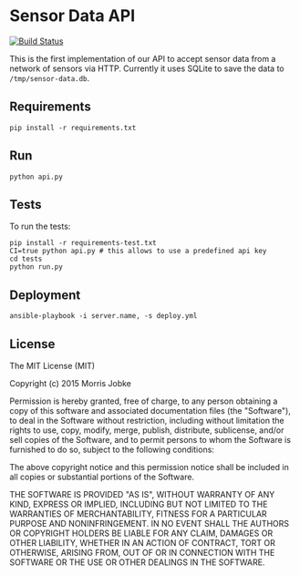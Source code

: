 # Sensor Data API

[![Build Status](https://travis-ci.org/CodeforChemnitz/SensorAPI.svg?branch=master)](https://travis-ci.org/CodeforChemnitz/SensorAPI)

This is the first implementation of our API to accept sensor data from a
network of sensors via HTTP. Currently it uses SQLite to save the data
to `/tmp/sensor-data.db`.

## Requirements

    pip install -r requirements.txt

## Run

    python api.py

## Tests

To run the tests:

    pip install -r requirements-test.txt
    CI=true python api.py # this allows to use a predefined api key
    cd tests
    python run.py

## Deployment

    ansible-playbook -i server.name, -s deploy.yml

## License

The MIT License (MIT)

Copyright (c) 2015 Morris Jobke

Permission is hereby granted, free of charge, to any person obtaining a copy
of this software and associated documentation files (the "Software"), to deal
in the Software without restriction, including without limitation the rights
to use, copy, modify, merge, publish, distribute, sublicense, and/or sell
copies of the Software, and to permit persons to whom the Software is
furnished to do so, subject to the following conditions:

The above copyright notice and this permission notice shall be included in all
copies or substantial portions of the Software.

THE SOFTWARE IS PROVIDED "AS IS", WITHOUT WARRANTY OF ANY KIND, EXPRESS OR
IMPLIED, INCLUDING BUT NOT LIMITED TO THE WARRANTIES OF MERCHANTABILITY,
FITNESS FOR A PARTICULAR PURPOSE AND NONINFRINGEMENT. IN NO EVENT SHALL THE
AUTHORS OR COPYRIGHT HOLDERS BE LIABLE FOR ANY CLAIM, DAMAGES OR OTHER
LIABILITY, WHETHER IN AN ACTION OF CONTRACT, TORT OR OTHERWISE, ARISING FROM,
OUT OF OR IN CONNECTION WITH THE SOFTWARE OR THE USE OR OTHER DEALINGS IN THE
SOFTWARE.
